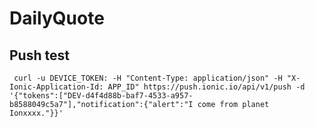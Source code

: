 # DailyQuote



## Push test

	 curl -u DEVICE_TOKEN: -H "Content-Type: application/json" -H "X-Ionic-Application-Id: APP_ID" https://push.ionic.io/api/v1/push -d '{"tokens":["DEV-d4f4d88b-baf7-4533-a957-b8588049c5a7"],"notification":{"alert":"I come from planet Ionxxxx."}}'

